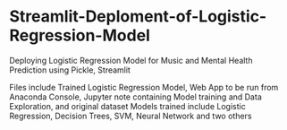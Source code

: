 # Streamlit-Deploment-of-Logistic-Regression-Model
Deploying Logistic Regression Model for Music and Mental Health Prediction using Pickle, Streamlit

Files include Trained Logistic Regression Model, Web App to be run from Anaconda Console, Jupyter note containing Model training and Data Exploration, and original dataset
Models trained include Logistic Regression, Decision Trees, SVM, Neural Network and two others
